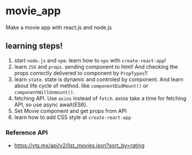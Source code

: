 # movie_app

Make a movie app with react.js and node.js

## learning steps!

1.  start `node.js` and `npm`. learn how to `npx` with `create-react-app`!
2.  learn `JSX` and `props`. sending component to html! And checking the props correctly delivered to component by `PropTypes`!!
3.  learn `state`. state is dynamic and controled by component. And learn about life cycle of method. like `componentDidMount()` or `componentWillUnmount()`.
4.  fetching API. Use `axios` instead of `fetch`. axios take a time for fetching API, so use async await(ES6).
5.  Set Movie component and get props from API
6.  learn how to add CSS style at `create-react-app`

### Reference API

- https://yts.mx/api/v2/list_movies.json?sort_by=rating
